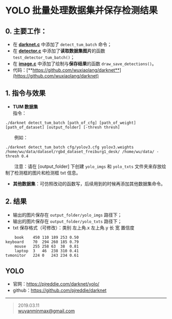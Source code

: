 # YOLO 批量处理数据集并保存检测结果
## 0. 主要工作：
+ 在 [**darknet.c**](https://github.com/wuxiaolang/darknet/blob/master/examples/darknet.c?1552372879559) 中添加了 `detect_tum_batch` 命令；
+ 在 [**detector.c**](https://github.com/wuxiaolang/darknet/blob/master/examples/detector.c?1552372948327) 中添加了**读取数据集图片**的函数 `test_detector_tum_batch()`；
+ 在 [**image.c**](https://github.com/wuxiaolang/darknet/blob/master/src/image.c?1552373025166) 中添加了绘制与**保存结果**的函数 `draw_save_detections()`。
+ 代码：[**https://github.com/wuxiaolang/darknet**](https://github.com/wuxiaolang/darknet)

## 1. 指令与效果
+ **TUM 数据集**    
指令：
```
./darknet detect_tum_batch [path_of_cfg] [path_of_weight] [path_of_dataset] [output_folder] [-thresh thresh]
```
&emsp;&emsp;例如：
```
./darknet detect_tum_batch cfg/yolov3.cfg yolov3.weights /home/wu/data/dataset/rgbd_dataset_freiburg1_desk/ /home/wu/data/ -thresh 0.4
```
&emsp;&emsp;注意：请在 [output_folder] 下创建 `yolo_imgs` 和 `yolo_txts` 文件夹来存放绘制了检测框的图片和检测框 txt 信息。

+ **其他数据集**：可仿照改动的函数写，后续用到的时候再添加其他数据集命令。

## 2. 结果
+ 输出的图片保存在 `output_folder/yolo_imgs` 路径下；
+ 输出的图片保存在 `output_folder/yolo_txts` 路径下；
+ txt 保存格式（可修改）：类别  左上角.x 左上角.y 长 宽 置信度
```
    book	450	110	189	253	0.50
keyboard	70	294	260	185	0.79
    mouse	255	258	63	38	0.81
    laptop	3	46	238	310	0.41
tvmonitor	224	0	243	234	0.61
```
## YOLO
+ 官网：https://pjreddie.com/darknet/yolo/
+ github：https://github.com/pjreddie/darknet

---
> 2019.03.11    
wuyanminmax@gmail.com
